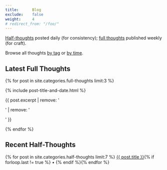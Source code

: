 ```yaml
---
title:		Blog
exclude:	false
weight:		4
# redirect_from: "/foo/"
---
```


[Half-thoughts][] posted daily (for consistency); [full thoughts][] published weekly (for craft).

Browse all thoughts [by tag][] or [by time][].

## Latest Full Thoughts

{% for post in site.categories.full-thoughts limit:3 %}
<p>{% include post-title-and-date.html %}</p>
<p>{{ post.excerpt | remove: '<p>' | remove: '</p>' }}</p>
  
{% endfor %}

## Recent Half-Thoughts

<p>{% for post in site.categories.half-thoughts limit:7 %}
<a href="{{ post.url }}">{{ post.title }}</a>{% if forloop.last != true %} • {% endif %}{% endfor %}</p>

[Half-thoughts]: /half-thoughts/ "Half"
[full thoughts]: /full-thoughts/ "Full"
[by tag]: /blog/tags/ "Browse by tag"
[by time]: /blog/archive/ "Browse by time"